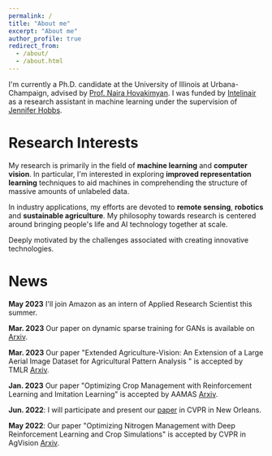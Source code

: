 ```yaml
---
permalink: /
title: "About me"
excerpt: "About me"
author_profile: true
redirect_from: 
  - /about/
  - /about.html
---
```


I'm currently a Ph.D. candidate at the University of Illinois at Urbana-Champaign, advised by [Prof. Naira Hovakimyan](https://naira.mechse.illinois.edu/sciencex_teams/naira-hovakimyan/). I was funded by [Intelinair](https://www.intelinair.com/) as a research assistant in machine learning under the supervision of [Jennifer Hobbs](https://scholar.google.com/citations?user=zeWhseAAAAAJ&hl=en).

Research Interests
======
My research is primarily in the field of **machine learning** and **computer vision**. In particular, I'm interested in exploring **improved representation learning** techniques to aid machines in comprehending the structure of massive amounts of unlabeled data.

In industry applications, my efforts are devoted to **remote sensing**, **robotics** and **sustainable agriculture**. My philosophy towards research is centered around bringing people's life and AI technology together at scale. 

Deeply motivated by the challenges associated with creating innovative technologies.

News
======

**May 2023** I'll join Amazon as an intern of Applied Research Scientist this summer.

**Mar. 2023** Our paper on dynamic sparse training for GANs is available on [Arxiv](https://arxiv.org/pdf/2302.14670.pdf).


**Mar. 2023** Our paper "Extended Agriculture-Vision: An Extension of a Large Aerial Image Dataset for Agricultural Pattern Analysis
" is accepted by TMLR [Arxiv](https://arxiv.org/pdf/2303.02460.pdf).

**Jan. 2023** Our paper "Optimizing Crop Management with Reinforcement Learning and Imitation Learning" is accepted by AAMAS [Arxiv](https://arxiv.org/pdf/2209.09991.pdf).

**Jun. 2022**: I will participate and present our [paper](https://www.agriculture-vision.com/agriculture-vision-2022/program-schedule-2022) in CVPR in New Orleans.  

**May 2022**: Our paper "Optimizing Nitrogen Management with Deep Reinforcement Learning and Crop Simulations" is accepted by CVPR in AgVision [Arxiv](https://arxiv.org/pdf/2204.10394.pdf).  






<!-- A data-driven personal website -->
<!-- ======
Like many other Jekyll-based GitHub Pages templates, academicpages makes you separate the website's content from its form. The content & metadata of your website are in structured markdown files, while various other files constitute the theme, specifying how to transform that content & metadata into HTML pages. You keep these various markdown (.md), YAML (.yml), HTML, and CSS files in a public GitHub repository. Each time you commit and push an update to the repository, the [GitHub pages](https://pages.github.com/) service creates static HTML pages based on these files, which are hosted on GitHub's servers free of charge.

Many of the features of dynamic content management systems (like Wordpress) can be achieved in this fashion, using a fraction of the computational resources and with far less vulnerability to hacking and DDoSing. You can also modify the theme to your heart's content without touching the content of your site. If you get to a point where you've broken something in Jekyll/HTML/CSS beyond repair, your markdown files describing your talks, publications, etc. are safe. You can rollback the changes or even delete the repository and start over -- just be sure to save the markdown files! Finally, you can also write scripts that process the structured data on the site, such as [this one](https://github.com/academicpages/academicpages.github.io/blob/master/talkmap.ipynb) that analyzes metadata in pages about talks to display [a map of every location you've given a talk](https://academicpages.github.io/talkmap.html).

Getting started
======
1. Register a GitHub account if you don't have one and confirm your e-mail (required!)
1. Fork [this repository](https://github.com/academicpages/academicpages.github.io) by clicking the "fork" button in the top right. 
1. Go to the repository's settings (rightmost item in the tabs that start with "Code", should be below "Unwatch"). Rename the repository "[your GitHub username].github.io", which will also be your website's URL.
1. Set site-wide configuration and create content & metadata (see below -- also see [this set of diffs](http://archive.is/3TPas) showing what files were changed to set up [an example site](https://getorg-testacct.github.io) for a user with the username "getorg-testacct")
1. Upload any files (like PDFs, .zip files, etc.) to the files/ directory. They will appear at https://[your GitHub username].github.io/files/example.pdf.  
1. Check status by going to the repository settings, in the "GitHub pages" section
 -->
